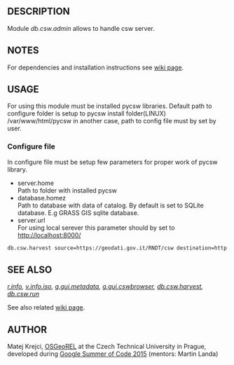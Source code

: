 ## DESCRIPTION

Module *db.csw.admin* allows to handle csw server.

## NOTES

For dependencies and installation instructions see [wiki
page](https://grasswiki.osgeo.org/wiki/ISO/INSPIRE_Metadata_Support).

## USAGE

For using this module must be installed pycsw libraries. Default path to
configure folder is setup to pycsw install folder(LINUX)
/var/www/html/pycsw in another case, path to config file must by set by
user.

### Configure file

In configure file must be setup few parameters for proper work of pycsw
library.

- server.home  
    Path to folder with installed pycsw
- database.homez  
    Path to database with data of catalog. By default is set to SQLite
    database. E.g GRASS GIS sqlite database.
- server.url  
    For using local serever this parameter should by set to
    <http://localhost:8000/>

```sh
db.csw.harvest source=https://geodati.gov.it/RNDT/csw destination=http://localhost:8000/
```

## SEE ALSO

*[r.info](https://grass.osgeo.org/grass-stable/manuals/r.info.html),
[v.info.iso](v.info.iso.md), [g.gui.metadata](g.gui.metadata.md),
[g.gui.cswbrowser](g.gui.cswbrowser.md),
[db.csw.harvest](db.csw.harvest), [db.csw.run](db.csw.run)*

See also related [wiki
page](https://grasswiki.osgeo.org/wiki/ISO/INSPIRE_Metadata_Support).

## AUTHOR

Matej Krejci, [OSGeoREL](https://geo.fsv.cvut.cz/gwiki/osgeorel) at the
Czech Technical University in Prague, developed during [Google Summer of
Code 2015](https://trac.osgeo.org/grass/wiki/GSoC/2014/MetadataForGRASS)
(mentors: Martin Landa)
